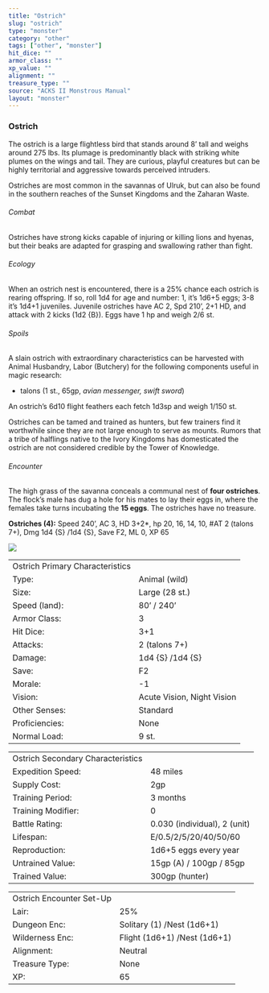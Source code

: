 ```yaml
---
title: "Ostrich"
slug: "ostrich"
type: "monster"
category: "other"
tags: ["other", "monster"]
hit_dice: ""
armor_class: ""
xp_value: ""
alignment: ""
treasure_type: ""
source: "ACKS II Monstrous Manual"
layout: "monster"
---
```


### Ostrich

The ostrich is a large flightless bird that stands around 8’ tall and weighs around 275 lbs. Its
plumage is predominantly black with striking white plumes on the wings and tail. They are curious,
playful creatures but can be highly territorial and aggressive towards perceived intruders.

Ostriches are most common in the savannas of Ulruk, but can also be found in the southern reaches
of the Sunset Kingdoms and the Zaharan Waste.

###### Combat

Ostriches have strong kicks capable of injuring or killing lions and hyenas, but their beaks are
adapted for grasping and swallowing rather than fight.

###### Ecology

When an ostrich nest is encountered, there is a 25% chance each ostrich is rearing offspring. If
so, roll 1d4 for age and number: 1, it’s 1d6+5 eggs; 3-8 it’s 1d4+1 juveniles. Juvenile ostriches
have AC 2, Spd 210’, 2+1 HD, and attack with 2 kicks (1d2 {B}). Eggs have 1 hp and weigh 2/6 st.

###### Spoils

A slain ostrich with extraordinary characteristics can be harvested with Animal Husbandry, Labor
(Butchery) for the following components useful in magic research:

* talons (1 st., 65gp, *avian messenger, swift sword*)

An ostrich’s 6d10 flight feathers each fetch 1d3sp and weigh 1/150 st.

Ostriches can be tamed and trained as hunters, but few trainers find it worthwhile since they are
not large enough to serve as mounts. Rumors that a tribe of halflings native to the Ivory Kingdoms
has domesticated the ostrich are not considered credible by the Tower of Knowledge.

###### Encounter

The high grass of the savanna conceals a communal nest of **four ostriches**. The flock’s male has
dug a hole for his mates to lay their eggs in, where the females take turns incubating the **15
eggs**. The ostriches have no treasure.

**Ostriches (4):** Speed 240’, AC 3, HD 3+2\*, hp 20, 16, 14, 10, #AT 2 (talons 7+), Dmg 1d4 {S}
/1d4 {S}, Save F2, ML 0, XP 65

![](data:image/png;base64...)

|  |  |
| --- | --- |
| Ostrich Primary Characteristics | |
| Type: | Animal (wild) |
| Size: | Large (28 st.) |
| Speed (land): | 80’ / 240’ |
| Armor Class: | 3 |
| Hit Dice: | 3+1 |
| Attacks: | 2 (talons 7+) |
| Damage: | 1d4 {S} /1d4 {S} |
| Save: | F2 |
| Morale: | -1 |
| Vision: | Acute Vision, Night Vision |
| Other Senses: | Standard |
| Proficiencies: | None |
| Normal Load: | 9 st. |

|  |  |
| --- | --- |
| Ostrich Secondary Characteristics | |
| Expedition Speed: | 48 miles |
| Supply Cost: | 2gp |
| Training Period: | 3 months |
| Training Modifier: | 0 |
| Battle Rating: | 0.030 (individual), 2 (unit) |
| Lifespan: | E/0.5/2/5/20/40/50/60 |
| Reproduction: | 1d6+5 eggs every year |
| Untrained Value: | 15gp (A) / 100gp / 85gp |
| Trained Value: | 300gp (hunter) |

|  |  |
| --- | --- |
| Ostrich Encounter Set-Up | |
| Lair: | 25% |
| Dungeon Enc: | Solitary (1) /Nest (1d6+1) |
| Wilderness Enc: | Flight (1d6+1) /Nest (1d6+1) |
| Alignment: | Neutral |
| Treasure Type: | None |
| XP: | 65 |
